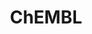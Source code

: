 ---
layout: default
bigquery: https://console.cloud.google.com/bigquery?p=patents-public-data&d=ebi_chembl&page=dataset
citation: '"The ChEMBL database in 2017." Anna Gaulton, Anne Hersey, Michał Nowotka,
  A Patrícia Bento, Jon Chambers, David Mendez, Prudence Mutowo, Francis Atkinson,
  Louisa J Bellis, Elena Cibrián-Uhalte, Mark Davies, Nathan Dedman, Anneli Karlsson,
  María Paula Magariños, John P Overington, George Papadatos, Ines Smit, Andrew R
  Leach Nucleic acids Research (2017) 45 (Database Issue), D945-D954'
contributors: European Bioinformatics Institute
cost: None
description: ChEMBL Data is a manually curated database of small molecules used in
  drug discovery, including information about existing patented drugs.
documentation: 'schema: https://www.ebi.ac.uk/chembl/db_schema


  '
last_edit: Mon, 04 Apr 2022 19:07:30 GMT
location: https://console.cloud.google.com/marketplace/product/google_patents_public_datasets/chembl
maintained_by: EMBL-EBI, an outstation of European Molecular Biology Laboratory
related_publications: '

  ChEMBL: towards direct deposition of bioassay data.


  Mendez D, Gaulton A, Bento AP, Chambers J, De Veij M, Félix E, Magariños MP, Mosquera
  JF, Mutowo P, Nowotka M, Gordillo-Marañón M, Hunter F, Junco L, Mugumbate G, Rodriguez-Lopez
  M, Atkinson F, Bosc N, Radoux CJ, Segura-Cabrera A, Hersey A, Leach AR.


  — Nucleic Acids Res. 2019; 47(D1):D930-D940. doi: 10.1093/nar/gky1075

  '
schema_fields: '[''ass_cls_map_id'', ''enzyme_tid'', ''aromatic_rings'', ''applicant_full_name'',
  ''num_lipinski_ro5_violations'', ''assay_id'', ''go_id'', ''relation'', ''activity_id'',
  ''cx_logp'', ''enzyme_name'', ''acd_most_bpka'', ''synonyms'', ''level3_description'',
  ''publication_number'', ''warning_class'', ''indication_class'', ''warning_description'',
  ''src_description'', ''source_domain_id'', ''mc_tax_id'', ''targrel_id'', ''level1_description'',
  ''relationship_type'', ''rtb'', ''last_page'', ''irac_code'', ''max_phase_for_ind'',
  ''company'', ''trade_name'', ''hba'', ''confidence'', ''binding_site_comment'',
  ''acd_logp'', ''definition'', ''mol_atc_id'', ''hbd_lipinski'', ''abstract'', ''alert_name'',
  ''patent_use_code'', ''src_short_name'', ''variant_id'', ''hrac_class_id'', ''published_relation'',
  ''entity_type'', ''ap_id'', ''availability_type'', ''molsyn_id'', ''innovator_company'',
  ''entity_id'', ''num_alerts'', ''molecular_mechanism'', ''record_id'', ''withdrawn_class'',
  ''cellosaurus_id'', ''assay_test_type'', ''src_id'', ''standard_inchi_key'', ''active_ingredient'',
  ''idx'', ''compound_key'', ''therapeutic_flag'', ''tbl'', ''updated_on'', ''nda_type'',
  ''ddd_id'', ''source'', ''path'', ''approval_date'', ''l1'', ''cx_most_apka'', ''drugind_id'',
  ''frac_class_id'', ''smarts'', ''homologue'', ''comp_class_id'', ''tissue_id'',
  ''bto_id'', ''protclasssyn_id'', ''curation_comment'', ''standard_value'', ''published_units'',
  ''l7'', ''met_comment'', ''cell_ontology_id'', ''mc_target_type'', ''disease_efficacy'',
  ''cpd_str_alert_id'', ''comp_go_id'', ''target_mapping'', ''ddd_admr'', ''component_type'',
  ''relationship'', ''target_desc'', ''warning_type'', ''standard_type'', ''published_value'',
  ''ddd_value'', ''chembl_id'', ''mol_frac_id'', ''mc_organism'', ''num_ro5_violations'',
  ''volume'', ''formulation_id'', ''set_name'', ''mutation'', ''domain_type'', ''cl_lincs_id'',
  ''drug_product_flag'', ''component_id'', ''activity_comment'', ''submission_date'',
  ''substrate_record_id'', ''class_level'', ''potential_duplicate'', ''alert_set_id'',
  ''molecular_species'', ''who_name'', ''research_stem'', ''cell_description'', ''src_compound_id'',
  ''comments'', ''year'', ''molecule_type'', ''type'', ''parameter_value'', ''res_stem_id'',
  ''predbind_id'', ''warning_year'', ''irac_class_id'', ''label'', ''cell_id'', ''std_act_id'',
  ''mesh_id'', ''protein_class_desc'', ''db_source'', ''site_name'', ''canonical_smiles'',
  ''inorganic_flag'', ''oral'', ''start_position'', ''assay_subcellular_fraction'',
  ''product_id'', ''met_conversion'', ''l2'', ''assay_tissue'', ''journal'', ''mechanism_of_action'',
  ''hbd'', ''l6'', ''withdrawn_country'', ''molfile'', ''annotation'', ''parenteral'',
  ''title'', ''upper_value'', ''sitecomp_id'', ''stem_class'', ''major_class'', ''data_validity_comment'',
  ''published_type'', ''met_id'', ''patent_expire_date'', ''ad_type'', ''alert_id'',
  ''molregno'', ''level2'', ''mec_id'', ''src_assay_id'', ''ingredient'', ''curated_by'',
  ''structure_type'', ''direct_interaction'', ''usan_stem'', ''targcomp_id'', ''usan_substem'',
  ''protein_class_synonym'', ''cell_source_tax_id'', ''hrac_code'', ''mechanism_comment'',
  ''mw_monoisotopic'', ''rgid'', ''site_id'', ''max_phase'', ''selectivity_comment'',
  ''first_approval'', ''normal_range_min'', ''accession'', ''assay_strain'', ''version'',
  ''metabolite_record_id'', ''cell_source_organism'', ''sequence_md5sum'', ''cell_name'',
  ''drug_record_id'', ''standard_units'', ''tax_id'', ''qed_weighted'', ''stat'',
  ''organism'', ''usan_stem_definition'', ''withdrawn_flag'', ''delist_flag'', ''parent_go_id'',
  ''standard_upper_value'', ''toid'', ''mc_target_accession'', ''ref_url'', ''caloha_id'',
  ''doc_id'', ''isoform'', ''oc_id'', ''natural_product'', ''ridx'', ''status'', ''l8'',
  ''priority'', ''prediction_method'', ''component_synonym'', ''description'', ''withdrawn_year'',
  ''prodrug'', ''indref_id'', ''tid'', ''l5'', ''log_id'', ''ref_id'', ''drug_substance_flag'',
  ''value'', ''helm_notation'', ''doi'', ''mol_irac_id'', ''topical'', ''parameter_type'',
  ''level2_description'', ''assay_source'', ''text_value'', ''alogp'', ''ddd_units'',
  ''active_molregno'', ''patent_id'', ''sei'', ''standard_inchi'', ''domain_name'',
  ''domain_id'', ''as_id'', ''strength'', ''cidx'', ''heavy_atoms'', ''smid'', ''mecref_id'',
  ''relationship_desc'', ''stem'', ''assay_type'', ''country'', ''syn_type'', ''warning_id'',
  ''activity_count'', ''pathway_key'', ''previous_company'', ''efo_id'', ''name'',
  ''job_id'', ''patent_no'', ''dosed_ingredient'', ''orig_description'', ''bao_id'',
  ''units'', ''warnref_id'', ''downgraded'', ''compound_name'', ''acd_most_apka'',
  ''aspect'', ''uberon_id'', ''level4'', ''ddd_comment'', ''l4'', ''level5'', ''black_box_warning'',
  ''class_type'', ''cx_logd'', ''assay_desc'', ''chirality'', ''first_page'', ''uo_units'',
  ''pubmed_id'', ''acd_logd'', ''pchembl_value'', ''metref_id'', ''assay_cell_type'',
  ''full_molformula'', ''route'', ''tid_fixed'', ''authors'', ''cx_most_bpka'', ''level3'',
  ''polymer_flag'', ''usan_stem_id'', ''frac_code'', ''creation_date'', ''subgroup'',
  ''assay_class_id'', ''protein_class_id'', ''parent_molregno'', ''ref_type'', ''assay_category'',
  ''confidence_score'', ''warning_country'', ''actsm_id'', ''atc_code'', ''bao_format'',
  ''ro3_pass'', ''hba_lipinski'', ''end_position'', ''dosage_form'', ''mol_hrac_id'',
  ''related_tid'', ''pref_name'', ''db_version'', ''action_type'', ''usan_year'',
  ''pathway_id'', ''l3'', ''standard_text_value'', ''site_residues'', ''parent_type'',
  ''first_in_class'', ''mc_target_name'', ''cell_source_tissue'', ''mw_freebase'',
  ''who_extra'', ''clo_id'', ''result_flag'', ''psa'', ''short_name'', ''lle'', ''level1'',
  ''prod_pat_id'', ''full_mwt'', ''species_group_flag'', ''biocomp_id'', ''normal_range_max'',
  ''mesh_heading'', ''compd_id'', ''parent_id'', ''le'', ''doc_type'', ''standard_flag'',
  ''level4_description'', ''efo_term'', ''standard_relation'', ''assay_organism'',
  ''bei'', ''last_active'', ''sequence'', ''domain_description'', ''assay_param_id'',
  ''aidx'', ''chebi_par_id'', ''bao_endpoint'', ''target_type'', ''co_stem_id'', ''issue'',
  ''assay_tax_id'', ''updated_by'', ''compsyn_id'', ''qudt_units'', ''withdrawn_reason'']'
shortname: chembl
tags:
- biotechnology
- health
- chemical
- bioinformatics
- medical
terms_of_use: CC BY-SA 3.0
title: ChEMBL
uuid: e232a192-965c-4ec9-904c-155b6dfe56c5
---